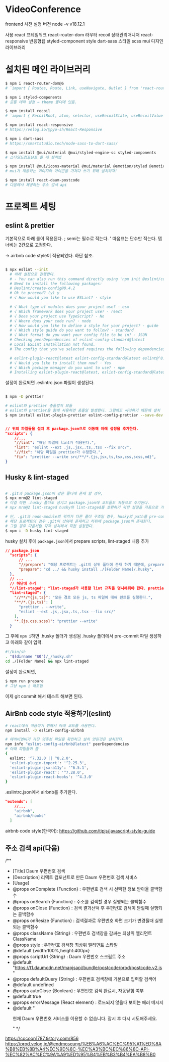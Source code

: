 # VideoConference

frontend 사전 설정
버전
node -v v18.12.1

사용
react 프레임워크
react-router-dom 라우터
recoil 상태관리매니저
react-responsive 반응형웹
styled-component style
dart-sass 스타일 scss
mui 다지인 라이브러리

<!-- 아래 설정은 최소 구성 시에 적용하는 방법 -->
<!-- git clone일 경우, npm i 만 진행 하면 된다. -->

# 설치된 메인 라이브러리

```bash
$ npm i react-router-dom@6
# `import { Routes, Route, Link, useNavigate, Outlet } from 'react-router-dom’` 가져다 쓰면 됨

$ npm i styled-components
# 공통 테마 설정 → theme 폴더에 있음.

$ npm install recoil
# `import { RecoilRoot, atom, selector, useRecoilState, useRecoilValue } from 'recoil'` 가져다 쓰면 됨

$ npm install react-responsive
# https://velog.io/@pyo-sh/React-Responsive

$ npm i dart-sass
# https://smartstudio.tech/node-sass-to-dart-sass/

$ npm install @mui/material @mui/styled-engine-sc styled-components
# 스타일드컴포넌트 쓸 때 설치법

$ npm install @mui/icons-material @mui/material @emotion/styled @emotion/react
# mui가 제공하는 이미지와 아이콘을 가져다 쓰기 위해 설치하자!

$ npm install react-daum-postcode
# 다음에서 제공하는 주소 검색 api
```

# 프로젝트 세팅

## eslint & prettier

기본적으로 아래 룰이 적용된다.
; semi는 필수로 적는다.
' 따움표는 단수만 적는다.
탭 너비는 2칸으로 고정한다.

-> airbnb code style이 적용되었다. 하단 참조.

```bash

$ npx eslint --init
  # 아래 설정으로 진행한다.
  # - You can also run this command directly using 'npm init @eslint/config'.
  # Need to install the following packages:
  # @eslint/create-config@0.4.2
  # Ok to proceed? (y) y
  # √ How would you like to use ESLint? · style

  # √ What type of modules does your project use? · esm
  # √ Which framework does your project use? · react
  # √ Does your project use TypeScript? · No
  # √ Where does your code run? · node
  # √ How would you like to define a style for your project? · guide
  # √ Which style guide do you want to follow? · standard
  # √ What format do you want your config file to be in? · JSON
  # Checking peerDependencies of eslint-config-standard@latest
  # Local ESLint installation not found.
  # The config that you've selected requires the following dependencies:

  # eslint-plugin-react@latest eslint-config-standard@latest eslint@^8.0.1 eslint-plugin-import@^2.25.2 eslint-plugin-n@^15.0.0 eslint-plugin-promise@^6.0.0
  # √ Would you like to install them now? · Yes
  # √ Which package manager do you want to use? · npm
  # Installing eslint-plugin-react@latest, eslint-config-standard@latest, eslint@^8.0.1, eslint-plugin-import@^2.25.2, eslint-plugin-n@^15.0.0, eslint-plugin-promise@^6.0.0

```

설정이 완료되면 .eslintrc.json 파일이 생성된다.

```bash

$ npm -D prettier

# eslint와 prettier 충돌방지 모듈
# eslint와 prettier을 함께 사용하면 충돌일 발생한다. 그럼에도 써야하기 때문에 설치
$ npm install eslint-plugin-prettier eslint-config-prettier --save-dev

```

```json

// 위의 파일들을 설치 후 package.json으로 이동해 아래 설정을 추가한다.
"scripts": {
    //...
    "//lint": "해당 파일에 lint가 적용된다.",
    "lint": "eslint --ext .js,.jsx,.ts,.tsx --fix src/",
    "//fix": "해당 파일을 prettier가 수정한다.",
    "fix": "prettier --write src/**/*.{js,jsx,ts,tsx,css,scss,md}",
}

```

## Husky & lint-staged

```bash

# .git과 package.json이 같은 폴더에 존재 할 경우,
$ npx mrm@2 lint-staged
# 이걸 하면 .husky 폴더도 생기고 package.json에 코드들도 자동으로 추가된다.
# npx mrm@2 lint-staged husky와 lint-staged를 호환하기 위한 설정을 자동으로 가져옴(다른 누군가가 올려둔 설정을 복사해온다.)

# 단, .git과 node-module의 위치가 다른 폴더 구조일 경우, husky의 path를 pre-commit에서 경로 수정 해주어야 한다.
# 해당 프로젝트의 경우 .git이 상위에 존재하고 하위에 package.json이 존재한다.
# 그럴 경우 다음처럼 각각 설치해서 직접 설정한다.
$ npm i -D husky lint-staged

```

husky 설치 후에 `package.json`에서 prepare scripts, lint-staged 내용 추가

```json
// package.json
  "scripts": {
      // ...
      "//prepare": "해당 프로젝트는 .git이 상위 폴더에 존재 하기 때문에, prepare가 .git이 있는 폴더까지 도달했다가 하위로 내려와 인스톨 되어야 한다.",
      "prepare": "cd ../ && husky install ./[Folder Name]/.husky",
  },
  // ...
  // 하단에 추가
  "//lint-staged": "lint-staged가 사용할 lint 규칙을 명시해줘야 한다. prettier와 eslint를 가지고 lint한다.",
  "lint-staged": {
    "//**/*{js,ts}": "모든 경로 모든 js, ts 파일에 대해 린트를 실행한다.",
    "**/*.{js,ts}": [
      "prettier . --write",
      "eslint --ext .js,.jsx,.ts,.tsx --fix src/"
    ],
    "*.{js,css,scss}": "prettier --write"
  }

```

그 후에 `npm i`하면 .husky 폴더가 생성됨
.husky 폴더에서 pre-commit 파일 생성하고 아래와 같이 입력.

```sh
#!/bin/sh
. "$(dirname "$0")/_/husky.sh"
cd ./[Folder Name] && npx lint-staged
```

설정이 완료되면,

```bash
$ npm run prepare
# 그냥 npm i 해도됨
```

이제 git commit 해서 테스트 해보면 된다.

## AirBnb code style 적용하기(eslint)

```bash
# react에서 적용하기 위해서 아래 코드를 사용한다.
npm install -D eslint-config-airbnb

# 에어비엔비가 가진 의존성 파일을 확인하고 설치 안된것은 설치한다.
npm info "eslint-config-airbnb@latest" peerDependencies
# 아래 파일들이 뜸
{
  eslint: '^7.32.0 || ^8.2.0',
  'eslint-plugin-import': '^2.25.3',
  'eslint-plugin-jsx-a11y': '^6.5.1',
  'eslint-plugin-react': '^7.28.0',
  'eslint-plugin-react-hooks': '^4.3.0'
}
```

.eslintrc.json에서 airbnb를 추가한다.

```json
"extends": [
    //...
    "airbnb",
    "airbnb/hooks"
  ]
```

airbnb code style(한국어): https://github.com/tipjs/javascript-style-guide

## 주소 검색 api(다음)
/**
 * [Title] Daum 우편번호 검색
 * [Description] 리액트 컴포넌트로 만든 Daum 우편번호 검색 서비스
 * [Usage]
 * @props onComplete {Function} : 우편번호 검색 시 선택한 정보 받아올 콜백함수
 * @props onSearch {Function} : 주소를 검색할 경우 실행되는 콜백함수
 * @props onClose {Function} : 검색 결과선택 후 우편번호 검색이 닫힐때 실행되는 콜백함수
 * @props onResize {Function} : 검색결과로 우편번호 화면 크기가 변경될때 실행되는 콜백함수
 * @props className {String} : 우편번호 검색창을 감싸는 최상위 엘리먼트 ClassName
 * @props style : 우편번호 검색창 최상위 엘리먼트 스타일
 *  @default {width:100%,height:400px}
 * @props scriptUrl {String} : Daum 우편번호 스크립트 주소
 *  @default "https://t1.daumcdn.net/mapjsapi/bundle/postcode/prod/postcode.v2.js"
 * @props defaultQuery {String} : 우편번호 검색창에 기본으로 입력할 검색어
 *  @default undefined
 * @props autoClose {Boolean} : 우편번호 검색 완료시, 자동닫힘 여부
 *  @default true
 * @props errorMessage {React element} : 로드되지 않을때 보이는 에러 메시지
 *  @default "<p>현재 Daum 우편번호 서비스를 이용할 수 없습니다. 잠시 후 다시 시도해주세요.</p>"
 */

 https://cocoon1787.tistory.com/856
 https://prod.velog.io/@endmoseung/%EB%A6%AC%EC%95%A1%ED%8A%B8%EB%8B%A4%EC%9D%8C-%EC%A3%BC%EC%86%8C-API-%EC%82%AC%EC%9A%A9%ED%95%B4%EB%B3%B4%EA%B8%B0